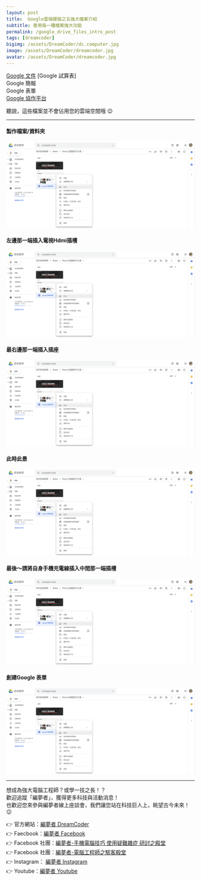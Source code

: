 ```yaml
---
layout: post
title:  Google雲端硬碟之五強大檔案介紹
subtitle: 善用每一種檔案強大功能
permalink: /google_drive_files_intro_post
tags: [dreamcoder]
bigimg: /assets/DreamCoder/dc.computer.jpg
image: /assets/DreamCoder/dreamcoder.jpg
avatar: /assets/DreamCoder/dreamcoder.jpg
---
```


[Google 文件](#製作檔案/資料夾)
[Google 試算表]  
Google 簡報  
Google 表單  
[Google 協作平台](#創建Google-表單)

聽說，這些檔案並不會佔用您的雲端空間哦 :wink:

---

#### 製作檔案/資料夾

![1](/assets/computer-skills/google_drive_files_intro/unnamed-2.png)

#### 左邊那一端插入電視Hdmi插槽


![1](/assets/computer-skills/google_drive_files_intro/unnamed-2.png)

#### 最右邊那一端插入插座


![1](/assets/computer-skills/google_drive_files_intro/unnamed-2.png)

#### 此時此景


![1](/assets/computer-skills/google_drive_files_intro/unnamed-2.png)

#### 最後～請將自身手機充電線插入中間那一端插槽


![1](/assets/computer-skills/google_drive_files_intro/unnamed-2.png)

#### 創建Google 表單


![1](/assets/computer-skills/google_drive_files_intro/unnamed-2.png)

---

想成為強大電腦工程師？或學一技之長！？  
歡迎追蹤「編夢者」，獲得更多科技與活動消息！  
也歡迎您來參與編夢者線上座談會，我們讓您站在科技巨人上，眺望古今未來！:wink:

:point_right: 官方網站：[編夢者 DreamCoder]  
:point_right: Faecbook：[編夢者 Facebook]  
:point_right: Facebook 社團：[編夢者-手機電腦技巧 使用疑難雜症 研討之殿堂]  
:point_right: Facebook 社團：[編夢者-電腦工程師之駭客殿堂]  
:point_right: Instagram： [編夢者 Instagram]  
:point_right: Youtube：[編夢者 Youtube]


[編夢者 DreamCoder]: https://tomyhhc.com
[編夢者 Facebook]: https://www.facebook.com/dreamcoder.tw/
[編夢者 Instagram]: https://www.instagram.com/dreamcoder.tw/
[編夢者 Youtube]: https://www.youtube.com/channel/UCz_uOmu2iDuQt86ZfCrIRCQ
[編夢者-手機電腦技巧 使用疑難雜症 研討之殿堂]: https://www.facebook.com/groups/dc.computer.skills.community/ 
[編夢者-電腦工程師之駭客殿堂]: https://www.facebook.com/groups/dreamcoder.hackers
[申請預約]: https://forms.gle/FsdrCSUckApG15N19


